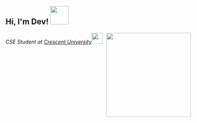 <h2> Hi, I'm Dev! <img src="https://media.giphy.com/media/h741oEMnAUIILdX0kU/giphy.gif" width="50"></h2>
<img align='right' src="https://media.giphy.com/media/m6pvmOSXuTEPaKFWBz/giphy.gif?cid=ecf05e47rp1m2yauw2j1ylzsxl26c34n1a8z5jtryhmr1nqo&ep=v1_gifs_search&rid=giphy.gif&ct=g" width="230">
<p><em>CSE Student at <a href="https://crescent.education">Crescent University</a><img src="https://media.giphy.com/media/fYSnHlufseco8Fh93Z/giphy.gif" width="30">
</em></p>

